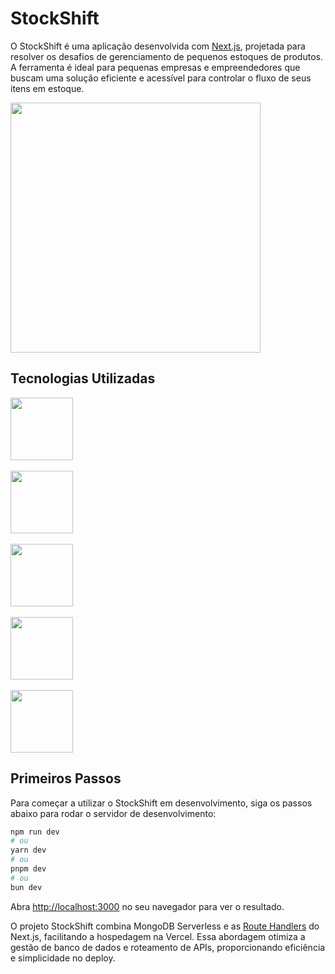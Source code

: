 # StockShift

O StockShift é uma aplicação desenvolvida com [Next.js](https://nextjs.org/), projetada para resolver os desafios de gerenciamento de pequenos estoques de produtos. A ferramenta é ideal para pequenas empresas e empreendedores que buscam uma solução eficiente e acessível para controlar o fluxo de seus itens em estoque.

<img src="https://i.imgur.com/TtEkKMA.png" width="400"/>

## Tecnologias Utilizadas

<a href="https://nextjs.org/"><img src="https://i.imgur.com/VYlsYev.png" width="100"/></a>\
\
<a href="https://www.prisma.io/"><img src="https://i.imgur.com/MWawZiX.png" width="100"/></a>\
\
<a href="https://www.mongodb.com/pt-br"><img src="https://i.imgur.com/YdvEb85.png" width="100"/></a>\
\
<a href="https://ui.shadcn.com/"><img src="https://i.imgur.com/rGWZujA.png" width="100"/></a>\
\
<a href="https://lucide.dev/"><img src="https://i.imgur.com/QHkMslx.png" width="100"/></a>

## Primeiros Passos

Para começar a utilizar o StockShift em desenvolvimento, siga os passos abaixo para rodar o servidor de desenvolvimento:

```bash
npm run dev
# ou
yarn dev
# ou
pnpm dev
# ou
bun dev
```

Abra [http://localhost:3000](http://localhost:3000) no seu navegador para ver o resultado.

O projeto StockShift combina MongoDB Serverless e as [Route Handlers](https://nextjs.org/docs/app/building-your-application/routing/route-handlers) do Next.js, facilitando a hospedagem na Vercel. Essa abordagem otimiza a gestão de banco de dados e roteamento de APIs, proporcionando eficiência e simplicidade no deploy.
